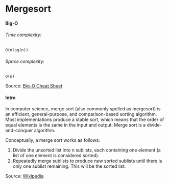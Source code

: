 # Mergesort 

#### Big-O

###### Time complexity:
`O(nlog(n))`

###### Space complexity: 
`O(n)`

Source: [Big-O Cheat Sheet](https://www.bigocheatsheet.com)

#### Intro
In computer science, merge sort (also commonly spelled as mergesort) is an efficient, general-purpose, and comparison-based sorting algorithm. Most implementations produce a stable sort, which means that the order of equal elements is the same in the input and output. Merge sort is a divide-and-conquer algorithm.

Conceptually, a merge sort works as follows:

1. Divide the unsorted list into n sublists, each containing one element (a list of one element is considered sorted).
2. Repeatedly merge sublists to produce new sorted sublists until there is only one sublist remaining. This will be the sorted list.

Source: [Wikipedia](https://en.wikipedia.org/wiki/Merge_sort)